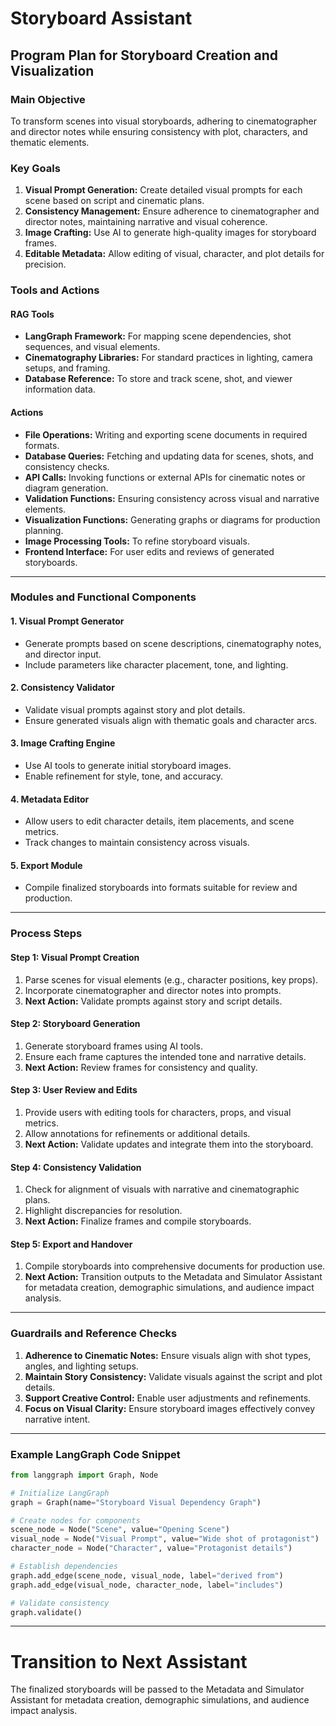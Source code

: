 # Storyboard Assistant

## Program Plan for Storyboard Creation and Visualization

### Main Objective
To transform scenes into visual storyboards, adhering to cinematographer and director notes while ensuring consistency with plot, characters, and thematic elements.

### Key Goals
1. **Visual Prompt Generation:** Create detailed visual prompts for each scene based on script and cinematic plans.
2. **Consistency Management:** Ensure adherence to cinematographer and director notes, maintaining narrative and visual coherence.
3. **Image Crafting:** Use AI to generate high-quality images for storyboard frames.
4. **Editable Metadata:** Allow editing of visual, character, and plot details for precision.


### Tools and Actions

#### **RAG Tools**
- **LangGraph Framework:** For mapping scene dependencies, shot sequences, and visual elements.
- **Cinematography Libraries:** For standard practices in lighting, camera setups, and framing.
- **Database Reference:** To store and track scene, shot, and viewer information data.

#### **Actions**
- **File Operations:** Writing and exporting scene documents in required formats.
- **Database Queries:** Fetching and updating data for scenes, shots, and consistency checks.
- **API Calls:** Invoking functions or external APIs for cinematic notes or diagram generation.
- **Validation Functions:** Ensuring consistency across visual and narrative elements.
- **Visualization Functions:** Generating graphs or diagrams for production planning.
- **Image Processing Tools:** To refine storyboard visuals.
- **Frontend Interface:** For user edits and reviews of generated storyboards.

---

### Modules and Functional Components

#### 1. **Visual Prompt Generator**
   - Generate prompts based on scene descriptions, cinematography notes, and director input.
   - Include parameters like character placement, tone, and lighting.

#### 2. **Consistency Validator**
   - Validate visual prompts against story and plot details.
   - Ensure generated visuals align with thematic goals and character arcs.

#### 3. **Image Crafting Engine**
   - Use AI tools to generate initial storyboard images.
   - Enable refinement for style, tone, and accuracy.

#### 4. **Metadata Editor**
   - Allow users to edit character details, item placements, and scene metrics.
   - Track changes to maintain consistency across visuals.

#### 5. **Export Module**
   - Compile finalized storyboards into formats suitable for review and production.

---

### Process Steps

#### Step 1: **Visual Prompt Creation**
1. Parse scenes for visual elements (e.g., character positions, key props).
2. Incorporate cinematographer and director notes into prompts.
3. **Next Action:** Validate prompts against story and script details.

#### Step 2: **Storyboard Generation**
1. Generate storyboard frames using AI tools.
2. Ensure each frame captures the intended tone and narrative details.
3. **Next Action:** Review frames for consistency and quality.

#### Step 3: **User Review and Edits**
1. Provide users with editing tools for characters, props, and visual metrics.
2. Allow annotations for refinements or additional details.
3. **Next Action:** Validate updates and integrate them into the storyboard.

#### Step 4: **Consistency Validation**
1. Check for alignment of visuals with narrative and cinematographic plans.
2. Highlight discrepancies for resolution.
3. **Next Action:** Finalize frames and compile storyboards.

#### Step 5: **Export and Handover**
1. Compile storyboards into comprehensive documents for production use.
2. **Next Action:** Transition outputs to the Metadata and Simulator Assistant for metadata creation, demographic simulations, and audience impact analysis.

---

### Guardrails and Reference Checks

1. **Adherence to Cinematic Notes:** Ensure visuals align with shot types, angles, and lighting setups.
2. **Maintain Story Consistency:** Validate visuals against the script and plot details.
3. **Support Creative Control:** Enable user adjustments and refinements.
4. **Focus on Visual Clarity:** Ensure storyboard images effectively convey narrative intent.

---

### Example LangGraph Code Snippet

```python
from langgraph import Graph, Node

# Initialize LangGraph
graph = Graph(name="Storyboard Visual Dependency Graph")

# Create nodes for components
scene_node = Node("Scene", value="Opening Scene")
visual_node = Node("Visual Prompt", value="Wide shot of protagonist")
character_node = Node("Character", value="Protagonist details")

# Establish dependencies
graph.add_edge(scene_node, visual_node, label="derived from")
graph.add_edge(visual_node, character_node, label="includes")

# Validate consistency
graph.validate()
```

---

# Transition to Next Assistant
The finalized storyboards will be passed to the Metadata and Simulator Assistant for metadata creation, demographic simulations, and audience impact analysis.
